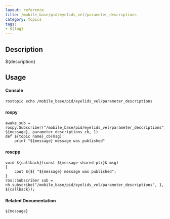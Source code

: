 ```yaml
---
layout: reference
title: /mobile_base/pid/eyelids_vel/parameter_descriptions
category: topics
tags: 
- ${tag}
---
```


## Description
${description}

## Usage
#### Console
```
rostopic echo /mobile_base/pid/eyelids_vel/parameter_descriptions
```

#### rospy
```
awake_sub = rospy.Subscriber("/mobile_base/pid/eyelids_vel/parameter_descriptions", ${message}, parameter_descriptions_cb, 1)
def ${topic name}_cb(msg):
    print "${message} message was published"
```

#### roscpp
```
void ${callback}(const ${message-shared-ptr}& msg)
{
    cout ${${ "${message} message was published";
}
ros::Subscriber sub = nh.subscribe("/mobile_base/pid/eyelids_vel/parameter_descriptions", 1, ${callback});
```

#### Related Documentation
``${message}``  